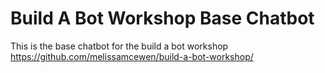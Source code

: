 # Build A Bot Workshop Base Chatbot

This is the base chatbot for the build a bot workshop
https://github.com/melissamcewen/build-a-bot-workshop/